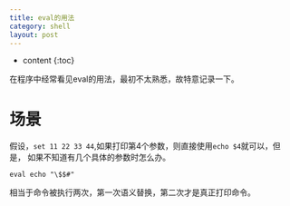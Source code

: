 ```yaml
---
title: eval的用法
category: shell
layout: post
---
```

* content
{:toc}

在程序中经常看见eval的用法，最初不太熟悉，故特意记录一下。

# 场景
假设，`set 11 22 33 44`,如果打印第4个参数，则直接使用`echo $4`就可以，但是，
如果不知道有几个具体的参数时怎么办。

`eval echo "\$$#"`

相当于命令被执行两次，第一次语义替换，第二次才是真正打印命令。
